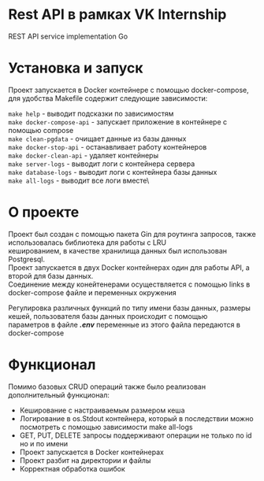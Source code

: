 # Rest API в рамках VK Internship
REST API service implementation Go

# Установка и запуск
Проект запускается в Docker контейнере с помощью docker-compose, для удобства Makefile содержит следующие зависимости:

`make help` - выводит подсказки по зависимостям \
`make docker-compose-api` - запускает приложение в контейнере с помощью compose \
`make clean-pgdata` - очищает данные из базы данных\
`make docker-stop-api` - останавливает работу контейнеров\
`make docker-clean-api` - удаляет контейнеры\
`make server-logs` - выводит логи с контейнера сервера \
`make database-logs` - выводит логи с контейнера базы данных\
`make all-logs` - выводит все логи вместе\

# О проекте
Проект был создан с помощью пакета Gin для роутинга запросов, также использовалась библиотека для работы с LRU \
кешированием, в качестве хранилища данных был использован Postgresql. \
Проект запускается в двух Docker контейнерах один для работы API, а второй для базы данных. \
Соединение между конейтенерами осуществляется с помощью links в docker-compose файле и переменных окружения

Регулировка различных функций по типу имени базы данных, размеры кешей, пользователя базы данных происходит с помощью \
параметров в файле ***.env*** переменные из этого файла передаются в docker-compose

# Функционал
Помимо базовых CRUD операций также было реализован дополнительный функционал:
* Кеширование с настраиваемым размером кеша
* Логирование в os.Stdout контейнера, который в последствии можно посмотреть с помощью зависимости make all-logs
* GET, PUT, DELETE запросы поддерживают операции не только по id но и по имени
* Проект запускается в Docker контейнерах
* Проект разбит на директории и файлы
* Корректная обработка ошибок                                            